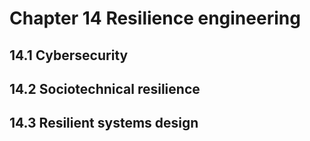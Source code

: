 # Chapter 14 Resilience engineering


## 14.1 Cybersecurity



## 14.2 Sociotechnical resilience



## 14.3 Resilient systems design




